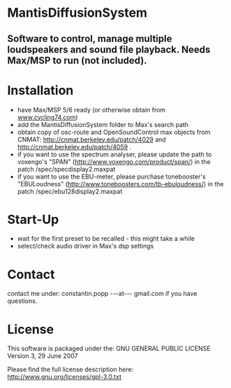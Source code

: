 MantisDiffusionSystem
=====================

Software to control, manage multiple loudspeakers and sound file playback.
Needs Max/MSP to run (not included).
-------------------------------------------------------------------------


Installation
============
- have Max/MSP 5/6 ready (or otherwise obtain from www.cycling74.com)
- add the MantisDiffusionSystem folder to Max's search path
- obtain copy of osc-route and OpenSoundControl max objects from CNMAT:
  http://cnmat.berkeley.edu/patch/4029  and http://cnmat.berkeley.edu/patch/4059 .
- if you want to use the spectrum analyser, please update the path to voxengo's 
  "SPAN" (http://www.voxengo.com/product/span/) in the patch /spec/specdisplay2.maxpat
- if you want to use the EBU-meter, please purchase tonebooster's "EBULoudness" 
  (http://www.toneboosters.com/tb-ebuloudness/) in the patch /spec/ebu128display2.maxpat

  
Start-Up
========
- wait for the first preset to be recalled - this might take a while
- select/check audio driver in Max's dsp settings


Contact
======
contact me under: constantin.popp ---at--- gmail.com if you have questions.


License
======
This software is packaged under the:
GNU GENERAL PUBLIC LICENSE
Version 3, 29 June 2007

Please find the full license description here:
http://www.gnu.org/licenses/gpl-3.0.txt
